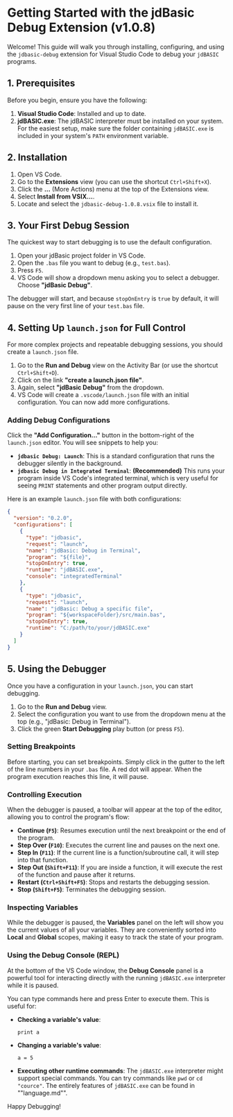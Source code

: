 # Getting Started with the jdBasic Debug Extension (v1.0.8)

Welcome! This guide will walk you through installing, configuring, and using the `jdbasic-debug` extension for Visual Studio Code to debug your `jdBASIC` programs.

## 1. Prerequisites

Before you begin, ensure you have the following:

1.  **Visual Studio Code**: Installed and up to date.
2.  **jdBASIC.exe**: The jdBASIC interpreter must be installed on your system. For the easiest setup, make sure the folder containing `jdBASIC.exe` is included in your system's `PATH` environment variable.

## 2. Installation

1.  Open VS Code.
2.  Go to the **Extensions** view (you can use the shortcut `Ctrl+Shift+X`).
3.  Click the **...** (More Actions) menu at the top of the Extensions view.
4.  Select **Install from VSIX...**.
5.  Locate and select the `jdbasic-debug-1.0.8.vsix` file to install it.

## 3. Your First Debug Session

The quickest way to start debugging is to use the default configuration.

1.  Open your jdBasic project folder in VS Code.
2.  Open the `.bas` file you want to debug (e.g., `test.bas`).
3.  Press `F5`.
4.  VS Code will show a dropdown menu asking you to select a debugger. Choose **"jdBasic Debug"**.

The debugger will start, and because `stopOnEntry` is `true` by default, it will pause on the very first line of your `test.bas` file.

## 4. Setting Up `launch.json` for Full Control

For more complex projects and repeatable debugging sessions, you should create a `launch.json` file.

1.  Go to the **Run and Debug** view on the Activity Bar (or use the shortcut `Ctrl+Shift+D`).
2.  Click on the link **"create a launch.json file"**.
3.  Again, select **"jdBasic Debug"** from the dropdown.
4.  VS Code will create a `.vscode/launch.json` file with an initial configuration. You can now add more configurations.

### Adding Debug Configurations

Click the **"Add Configuration..."** button in the bottom-right of the `launch.json` editor. You will see snippets to help you:

* **`jdbasic Debug: Launch`**: This is a standard configuration that runs the debugger silently in the background.
* **`jdbasic Debug in Integrated Terminal`**: **(Recommended)** This runs your program inside VS Code's integrated terminal, which is very useful for seeing `PRINT` statements and other program output directly.

Here is an example `launch.json` file with both configurations:

```json
{
  "version": "0.2.0",
  "configurations": [
    {
      "type": "jdbasic",
      "request": "launch",
      "name": "jdBasic: Debug in Terminal",
      "program": "${file}",
      "stopOnEntry": true,
      "runtime": "jdBASIC.exe",
      "console": "integratedTerminal"
    },
    {
      "type": "jdbasic",
      "request": "launch",
      "name": "jdBasic: Debug a specific file",
      "program": "${workspaceFolder}/src/main.bas",
      "stopOnEntry": true,
      "runtime": "C:/path/to/your/jdBASIC.exe"
    }
  ]
}
```

## 5. Using the Debugger

Once you have a configuration in your `launch.json`, you can start debugging.

1.  Go to the **Run and Debug** view.
2.  Select the configuration you want to use from the dropdown menu at the top (e.g., "jdBasic: Debug in Terminal").
3.  Click the green **Start Debugging** play button (or press `F5`).

### Setting Breakpoints

Before starting, you can set breakpoints. Simply click in the gutter to the left of the line numbers in your `.bas` file. A red dot will appear. When the program execution reaches this line, it will pause.

### Controlling Execution

When the debugger is paused, a toolbar will appear at the top of the editor, allowing you to control the program's flow:

* **Continue (`F5`)**: Resumes execution until the next breakpoint or the end of the program.
* **Step Over (`F10`)**: Executes the current line and pauses on the next one.
* **Step In (`F11`)**: If the current line is a function/subroutine call, it will step into that function.
* **Step Out (`Shift+F11`)**: If you are inside a function, it will execute the rest of the function and pause after it returns.
* **Restart (`Ctrl+Shift+F5`)**: Stops and restarts the debugging session.
* **Stop (`Shift+F5`)**: Terminates the debugging session.

### Inspecting Variables

While the debugger is paused, the **Variables** panel on the left will show you the current values of all your variables. They are conveniently sorted into **Local** and **Global** scopes, making it easy to track the state of your program.

### Using the Debug Console (REPL)

At the bottom of the VS Code window, the **Debug Console** panel is a powerful tool for interacting directly with the running `jdBASIC.exe` interpreter while it is paused.

You can type commands here and press Enter to execute them. This is useful for:

* **Checking a variable's value**:
    ```
    print a
    ```

* **Changing a variable's value**:
    ```
    a = 5
    ```

* **Executing other runtime commands**: The `jdBASIC.exe` interpreter might support special commands. You can try commands like `pwd` or `cd "cource"`. The entirely features of `jdBASIC.exe` can be found in ""language.md"".

Happy Debugging!
